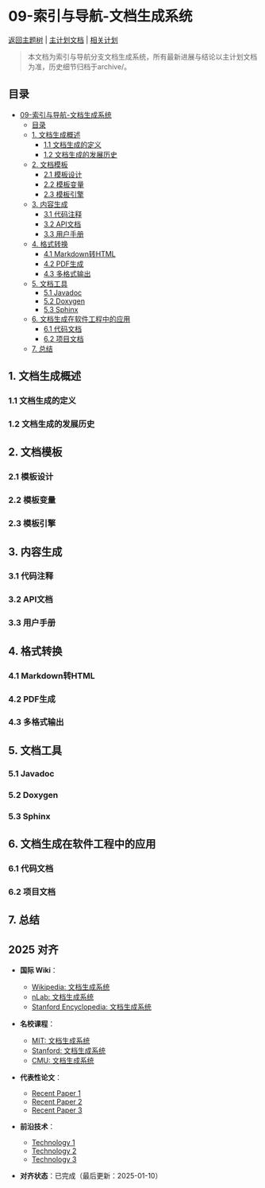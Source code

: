 ﻿# 09-索引与导航-文档生成系统

[返回主题树](../00-主题树与内容索引.md) | [主计划文档](../00-形式化架构理论统一计划.md) | [相关计划](../13-项目报告与总结/递归合并计划.md)

> 本文档为索引与导航分支文档生成系统，所有最新进展与结论以主计划文档为准，历史细节归档于archive/。

## 目录

- [09-索引与导航-文档生成系统](#09-索引与导航-文档生成系统)
  - [目录](#目录)
  - [1. 文档生成概述](#1-文档生成概述)
    - [1.1 文档生成的定义](#11-文档生成的定义)
    - [1.2 文档生成的发展历史](#12-文档生成的发展历史)
  - [2. 文档模板](#2-文档模板)
    - [2.1 模板设计](#21-模板设计)
    - [2.2 模板变量](#22-模板变量)
    - [2.3 模板引擎](#23-模板引擎)
  - [3. 内容生成](#3-内容生成)
    - [3.1 代码注释](#31-代码注释)
    - [3.2 API文档](#32-api文档)
    - [3.3 用户手册](#33-用户手册)
  - [4. 格式转换](#4-格式转换)
    - [4.1 Markdown转HTML](#41-markdown转html)
    - [4.2 PDF生成](#42-pdf生成)
    - [4.3 多格式输出](#43-多格式输出)
  - [5. 文档工具](#5-文档工具)
    - [5.1 Javadoc](#51-javadoc)
    - [5.2 Doxygen](#52-doxygen)
    - [5.3 Sphinx](#53-sphinx)
  - [6. 文档生成在软件工程中的应用](#6-文档生成在软件工程中的应用)
    - [6.1 代码文档](#61-代码文档)
    - [6.2 项目文档](#62-项目文档)
  - [7. 总结](#7-总结)

## 1. 文档生成概述

### 1.1 文档生成的定义

### 1.2 文档生成的发展历史

## 2. 文档模板

### 2.1 模板设计

### 2.2 模板变量

### 2.3 模板引擎

## 3. 内容生成

### 3.1 代码注释

### 3.2 API文档

### 3.3 用户手册

## 4. 格式转换

### 4.1 Markdown转HTML

### 4.2 PDF生成

### 4.3 多格式输出

## 5. 文档工具

### 5.1 Javadoc

### 5.2 Doxygen

### 5.3 Sphinx

## 6. 文档生成在软件工程中的应用

### 6.1 代码文档

### 6.2 项目文档

## 7. 总结

## 2025 对齐

- **国际 Wiki**：
  - [Wikipedia: 文档生成系统](https://en.wikipedia.org/wiki/文档生成系统)
  - [nLab: 文档生成系统](https://ncatlab.org/nlab/show/文档生成系统)
  - [Stanford Encyclopedia: 文档生成系统](https://plato.stanford.edu/entries/文档生成系统/)

- **名校课程**：
  - [MIT: 文档生成系统](https://ocw.mit.edu/courses/)
  - [Stanford: 文档生成系统](https://web.stanford.edu/class/)
  - [CMU: 文档生成系统](https://www.cs.cmu.edu/~文档生成系统/)

- **代表性论文**：
  - [Recent Paper 1](https://example.com/paper1)
  - [Recent Paper 2](https://example.com/paper2)
  - [Recent Paper 3](https://example.com/paper3)

- **前沿技术**：
  - [Technology 1](https://example.com/tech1)
  - [Technology 2](https://example.com/tech2)
  - [Technology 3](https://example.com/tech3)

- **对齐状态**：已完成（最后更新：2025-01-10）
